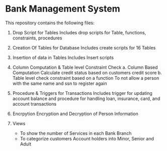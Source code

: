 # Bank Management System

This repository contains the following files:
1. Drop Script for Tables
	Includes drop scripts for Table, functions, constraints, procedures

2. Creation Of Tables for Database
	Includes create scripts for 16 Tables

3. Insertion of data in Tables
	Includes Insert scripts

4. Column Computation & Table level Constraint Check
	a. Column Based Computation
      		Calculate credit status based on customers credit score
	b. Table level check constraint based on a function
		To not allow a person with the same name and ssn to register again

5. Procedure & Triggers for Transactions
	Includes trigger for updating account balance and procedure for handling loan, insurance, card, and account transactions

6. Encrpytion
	Encryption and Decryption of Person Information

7. Views
	* To show the number of Services in each Bank Branch
	* To categorize customers Account holders into Minor, Senior and Adult
